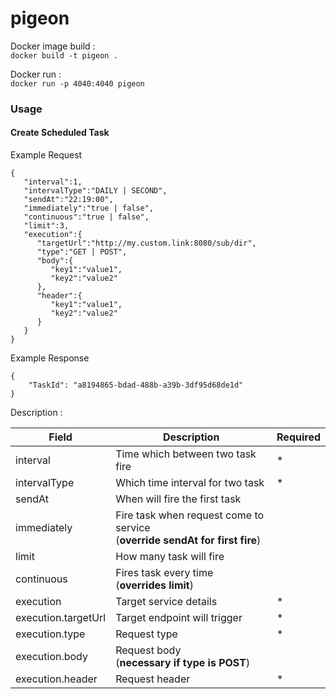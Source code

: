 
# pigeon 

Docker image build :\
```docker build -t pigeon .```

Docker run :\
```docker run -p 4040:4040 pigeon```

### Usage

#### Create Scheduled Task

Example Request

```
{
   "interval":1,
   "intervalType":"DAILY | SECOND",
   "sendAt":"22:19:00",
   "immediately":"true | false",
   "continuous":"true | false",
   "limit":3,
   "execution":{
      "targetUrl":"http://my.custom.link:8080/sub/dir",
      "type":"GET | POST",
      "body":{
         "key1":"value1",
         "key2":"value2"
      },
      "header":{
         "key1":"value1",
         "key2":"value2"
      }
   }
}
```

Example Response

```
{
    "TaskId": "a8194865-bdad-488b-a39b-3df95d68de1d"
}
```

Description : 

| Field               | Description                                                                      | Required |
| ------------------- | -------------------------------------------------------------------------------- | -------- |
| interval            | Time which between two task fire                                                 | *        |
| intervalType        | Which time interval for two task                                                 | *        |
| sendAt              | When will fire the first task                                                    |          |
| immediately         | Fire task when request come to service <br> (**override sendAt for first fire**) |          |
| limit               | How many task will fire                                                          |          |
| continuous          | Fires task every time <br> (**overrides limit**)                                 |          |
| execution           | Target service details                                                           | *        |
| execution.targetUrl | Target endpoint will trigger                                                     | *        |
| execution.type      | Request type                                                                     | *        |
| execution.body      | Request body <br> (**necessary if type is POST**)                                |          |
| execution.header    | Request header                                                                   | *        |
